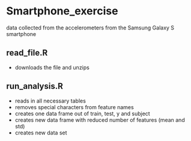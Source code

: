 # Smartphone_exercise
data collected from the accelerometers from the Samsung Galaxy S smartphone

## read_file.R
* downloads the file and unzips

## run_analysis.R
* reads in all necessary tables
* removes special characters from feature names
* creates one data frame out of train, test, y and subject
* creates new data frame with reduced number of features (mean and std)
* creates new data set
